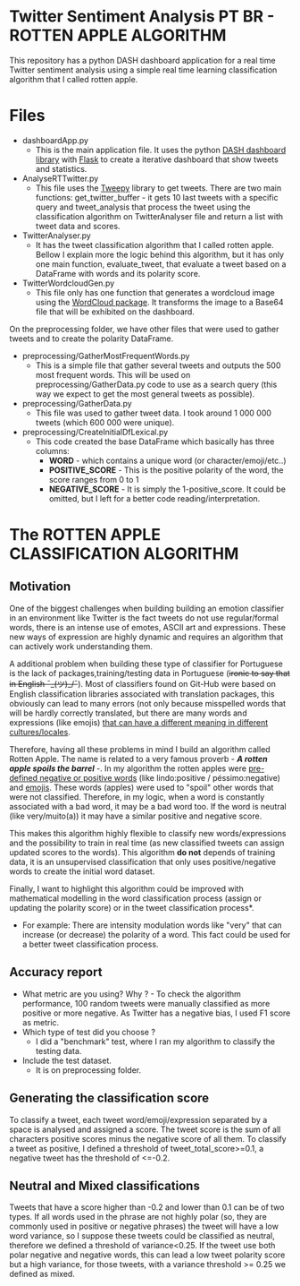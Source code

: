 # Twitter Sentiment Analysis PT BR - ROTTEN APPLE ALGORITHM

This repository has a python DASH dashboard application for a real time Twitter sentiment analysis using a simple real time learning classification algorithm that I called rotten apple. 


# Files

 - dashboardApp.py
	 - This is the main application file. It uses the python [DASH dashboard library](https://plot.ly/products/dash/) with [Flask](http://flask.pocoo.org/) to create a iterative dashboard that show tweets and statistics. 
 - AnalyseRTTwitter.py
	 - This file uses the [Tweepy](http://www.tweepy.org/) library to get tweets. There are two main functions: get_twitter_buffer - it gets 10 last tweets with a specific query and tweet_analysis that process the tweet using the classification algorithm on TwitterAnalyser file and return a list with tweet data and scores.
 - TwitterAnalyser.py
	 - It has the tweet classification algorithm that I called rotten apple. Bellow I explain more the logic behind this algorithm, but it has only one main function, evaluate_tweet, that evaluate a tweet based on a DataFrame with words and its polarity score.
 - TwitterWordcloudGen.py
	 - This file only has one function that generates a wordcloud image using the [WordCloud package](https://github.com/amueller/word_cloud). It transforms the image to a Base64 file that will be exhibited on the dashboard.

On the preprocessing folder, we have other files that were used to gather tweets and to create the polarity DataFrame.

 - preprocessing/GatherMostFrequentWords.py
	 - This is a simple file that gather several tweets and outputs the 500 most frequent words. This will be used on preprocessing/GatherData.py code to use as a search query (this way we expect to get the most general tweets as possible).
 - preprocessing/GatherData.py
	 - This file was used to gather tweet data. I took around 1 000 000 tweets (which 600 000 were unique).
 - preprocessing/CreateInitialDfLexical.py
	 - This code created the base DataFrame which basically has three columns:
		 -  **WORD** - which contains a unique word (or character/emoji/etc..)
		 - **POSITIVE_SCORE** - This is the positive polarity of the word, the score ranges from 0 to 1
		 - **NEGATIVE_SCORE** - It is simply the 1-positive_score. It could be omitted, but I left for a better code reading/interpretation. 

# The ROTTEN APPLE CLASSIFICATION ALGORITHM
## Motivation

One of the biggest challenges when building building an emotion classifier in an environment like Twitter is the fact tweets do not use regular/formal words, there is an intense use of emotes, ASCII art and expressions. These new ways of expression are highly dynamic and requires an algorithm that can actively work understanding them.

A additional problem when building these type of classifier for Portuguese is the lack of packages,training/testing data in Portuguese (~~ironic to say that in English ¯\_(ツ)_/¯~~). Most of classifiers found on Git-Hub were based on English classification libraries associated with translation packages, this obviously can lead to many errors (not only because misspelled words that will be hardly correctly translated, but there are many words and expressions (like emojis) [that can have a different meaning in different cultures/locales](https://www.daytranslations.com/blog/2018/02/how-emojis-are-perceived-differently-by-different-cultures-10690/).

Therefore, having all these problems in mind I build an algorithm called Rotten Apple. The name is related to a very famous proverb - ***A rotten apple spoils the barrel*** -. In my algorithm the rotten apples were [pre-defined negative or positive words](https://www.ppgia.pucpr.br/~paraiso/mineracaodeemocoes/recursos/barbara_martinazzo_versaofinal.pdf) (like lindo:positive / péssimo:negative) and [emojis](https://www.clarin.si/repository/xmlui/handle/11356/1048). These words (apples) were used to "spoil" other words that were not classified. Therefore, in my logic, when a word is constantly associated with a bad word, it may be a bad word too. If the word is neutral (like very/muito(a)) it may have a similar positive and negative score.

This makes this algorithm highly flexible to classify new words/expressions and the possibility to train in real time (as new classified tweets can assign updated scores to the words). This algorithm **do not** depends of training data, it is an unsupervised classification that only uses positive/negative words to create the initial word dataset.

Finally, I want to highlight this algorithm could be improved with mathematical modelling in the word classification process (assign or updating the polarity score) or in the tweet classification process*.

* For example: There are intensity modulation words like "very" that can increase (or decrease) the polarity of a word. This fact could be used for a better tweet classification process.

## Accuracy report
-   What metric are you using? Why ?
		- To check the algorithm performance, 100 random tweets were manually classified as more positive or more negative. As Twitter has a negative bias, I used F1 score as metric.
-   Which type of test did you choose ?
	- I did a "benchmark" test, where I ran my algorithm to classify the testing data.
-   Include the test dataset.
	- It is on preprocessing folder.

## Generating the classification score

To classify a tweet, each tweet word/emoji/expression separated by a space is analysed and assigned a score. The tweet score is the sum of all characters positive scores minus the negative score of all them. To classify a tweet as positive, I defined a threshold of tweet_total_score>=0.1, a negative tweet has the threshold of <=-0.2.  

## Neutral and Mixed classifications

Tweets that have a score higher than -0.2 and lower than 0.1 can be of two types. If all words used in the phrase are not highly polar (so, they are commonly used in positive or negative phrases) the tweet will have a low word variance, so I suppose these tweets could be classified as neutral, therefore we defined a threshold of variance<0.25. If the tweet use both polar negative and negative words, this can lead a low tweet polarity score but a high variance, for those tweets, with a variance threshold >= 0.25 we defined as mixed. 
